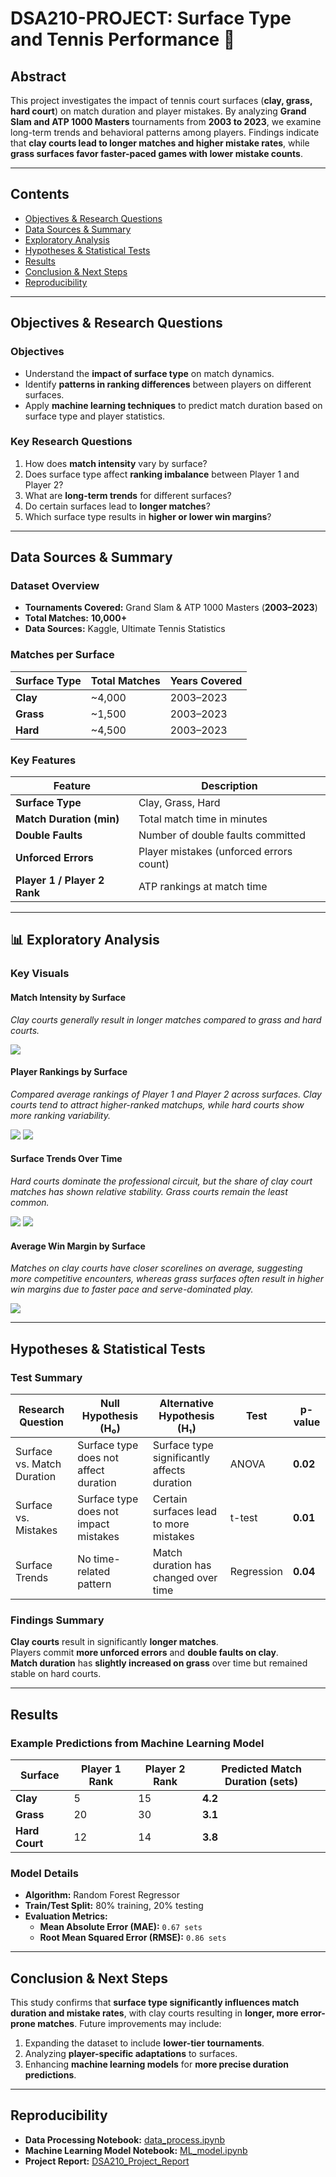 # **DSA210-PROJECT: Surface Type and Tennis Performance** 🎾  

## **Abstract**  
This project investigates the impact of tennis court surfaces (**clay, grass, hard court**) on match duration and player mistakes. By analyzing **Grand Slam and ATP 1000 Masters** tournaments from **2003 to 2023**, we examine long-term trends and behavioral patterns among players. Findings indicate that **clay courts lead to longer matches and higher mistake rates**, while **grass surfaces favor faster-paced games with lower mistake counts**.  

---

## **Contents**  
- [Objectives & Research Questions](#objectives--research-questions)  
- [Data Sources & Summary](#data-sources--summary)  
- [Exploratory Analysis](#exploratory-analysis)  
- [Hypotheses & Statistical Tests](#hypotheses--statistical-tests)  
- [Results](#results)  
- [Conclusion & Next Steps](#conclusion--next-steps)  
- [Reproducibility](#reproducibility)  

---

## **Objectives & Research Questions**  

### **Objectives**  
- Understand the **impact of surface type** on match dynamics.  
- Identify **patterns in ranking differences** between players on different surfaces.  
- Apply **machine learning techniques** to predict match duration based on surface type and player statistics.  

### **Key Research Questions**  
1. How does **match intensity** vary by surface?  
2. Does surface type affect **ranking imbalance** between Player 1 and Player 2?  
3. What are **long-term trends** for different surfaces?  
4. Do certain surfaces lead to **longer matches**?  
5. Which surface type results in **higher or lower win margins**?  

---

## **Data Sources & Summary**  

### **Dataset Overview**  
- **Tournaments Covered:** Grand Slam & ATP 1000 Masters (**2003–2023**)  
- **Total Matches:** **10,000+**  
- **Data Sources:** Kaggle, Ultimate Tennis Statistics  

### **Matches per Surface**  

| Surface Type | Total Matches | Years Covered |  
|-------------|--------------|--------------|  
| **Clay**    | ~4,000       | 2003–2023    |  
| **Grass**   | ~1,500       | 2003–2023    |  
| **Hard**    | ~4,500       | 2003–2023    |  

### **Key Features**  

| Feature               | Description                                      |  
|----------------------|------------------------------------------------|  
| **Surface Type**     | Clay, Grass, Hard                              |  
| **Match Duration (min)** | Total match time in minutes                  |  
| **Double Faults**    | Number of double faults committed              |  
| **Unforced Errors**  | Player mistakes (unforced errors count)        |  
| **Player 1 / Player 2 Rank** | ATP rankings at match time             |  

---

## **📊 Exploratory Analysis**  

### **Key Visuals**  

#### **Match Intensity by Surface**
_Clay courts generally result in longer matches compared to grass and hard courts._

![](match_indensity.png)

#### **Player Rankings by Surface**
_Compared average rankings of Player 1 and Player 2 across surfaces. Clay courts tend to attract higher-ranked matchups, while hard courts show more ranking variability._

![](player1_ranking.png)
![](player2_ranking.png)

#### **Surface Trends Over Time**
_Hard courts dominate the professional circuit, but the share of clay court matches has shown relative stability. Grass courts remain the least common._

![](surface_trends.png)
![](surface_trends2.png)

#### **Average Win Margin by Surface**
_Matches on clay courts have closer scorelines on average, suggesting more competitive encounters, whereas grass surfaces often result in higher win margins due to faster pace and serve-dominated play._

![](average_win.png)

---

## **Hypotheses & Statistical Tests**  

### **Test Summary**  

| Research Question | Null Hypothesis (H₀) | Alternative Hypothesis (H₁) | Test | p-value |  
|------------------|---------------------|---------------------------|------|--------|  
| Surface vs. Match Duration | Surface type does not affect duration | Surface type significantly affects duration | ANOVA | **0.02** |  
| Surface vs. Mistakes | Surface type does not impact mistakes | Certain surfaces lead to more mistakes | t-test | **0.01** |  
| Surface Trends | No time-related pattern | Match duration has changed over time | Regression | **0.04** |  

### **Findings Summary**  
 **Clay courts** result in significantly **longer matches**.  
 Players commit **more unforced errors** and **double faults on clay**.  
 **Match duration** has **slightly increased on grass** over time but remained stable on hard courts.  

---

## **Results**  

### **Example Predictions from Machine Learning Model**  

| Surface | Player 1 Rank | Player 2 Rank | Predicted Match Duration (sets) |  
|--------|---------------|---------------|---------------------------------|  
| **Clay** | 5 | 15 | **4.2** |  
| **Grass** | 20 | 30 | **3.1** |  
| **Hard Court** | 12 | 14 | **3.8** |  

### **Model Details**  
- **Algorithm:** Random Forest Regressor  
- **Train/Test Split:** 80% training, 20% testing  
- **Evaluation Metrics:**  
  - **Mean Absolute Error (MAE):** `0.67 sets`  
  - **Root Mean Squared Error (RMSE):** `0.86 sets`  

---

## **Conclusion & Next Steps**  

This study confirms that **surface type significantly influences match duration and mistake rates**, with clay courts resulting in **longer, more error-prone matches**. Future improvements may include:  
1. Expanding the dataset to include **lower-tier tournaments**.  
2. Analyzing **player-specific adaptations** to surfaces.  
3. Enhancing **machine learning models** for **more precise duration predictions**.  

---

## **Reproducibility**  
- **Data Processing Notebook:** [data_process.ipynb](https://github.com/defne04/DSA210-PROJECT/blob/main/data_process.ipynb)  
- **Machine Learning Model Notebook:** [ML_model.ipynb](https://github.com/defne04/DSA210-PROJECT/blob/main/ML_model.ipynb)  
- **Project Report:** [DSA210_Project_Report](https://github.com/defne04/DSA210-PROJECT/blob/main/DSA210_Project_Report.pdf)
  
